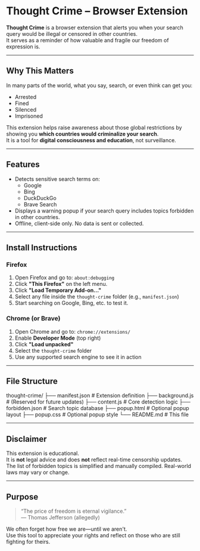 # Thought Crime – Browser Extension

**Thought Crime** is a browser extension that alerts you when your search query would be illegal or censored in other countries.  
It serves as a reminder of how valuable and fragile our freedom of expression is.

---

## Why This Matters

In many parts of the world, what you say, search, or even think can get you:
- Arrested
- Fined
- Silenced
- Imprisoned

This extension helps raise awareness about those global restrictions by showing you **which countries would criminalize your search**.  
It is a tool for **digital consciousness and education**, not surveillance.

---

## Features

- Detects sensitive search terms on:
  - Google
  - Bing
  - DuckDuckGo
  - Brave Search
- Displays a warning popup if your search query includes topics forbidden in other countries.
- Offline, client-side only. No data is sent or collected.

---

## Install Instructions

### Firefox

1. Open Firefox and go to: `about:debugging`
2. Click **"This Firefox"** on the left menu.
3. Click **"Load Temporary Add-on..."**
4. Select any file inside the `thought-crime` folder (e.g., `manifest.json`)
5. Start searching on Google, Bing, etc. to test it.

### Chrome (or Brave)

1. Open Chrome and go to: `chrome://extensions/`
2. Enable **Developer Mode** (top right)
3. Click **"Load unpacked"**
4. Select the `thought-crime` folder
5. Use any supported search engine to see it in action

---

## File Structure

thought-crime/
├── manifest.json # Extension definition
├── background.js # (Reserved for future updates)
├── content.js # Core detection logic
├── forbidden.json # Search topic database
├── popup.html # Optional popup layout
├── popup.css # Optional popup style
└── README.md # This file


---

## Disclaimer

This extension is educational.  
It is **not** legal advice and does **not** reflect real-time censorship updates.  
The list of forbidden topics is simplified and manually compiled. Real-world laws may vary or change.

---

## Purpose

> “The price of freedom is eternal vigilance.”  
> — Thomas Jefferson (allegedly)

We often forget how free we are—until we aren't.  
Use this tool to appreciate your rights and reflect on those who are still fighting for theirs.
